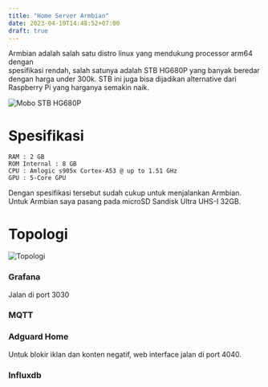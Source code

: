 ```yaml
---
title: "Home Server Armbian"
date: 2023-04-10T14:48:52+07:00
draft: true
---
```


Armbian adalah salah satu distro linux yang mendukung processor arm64 dengan  
spesifikasi rendah, salah satunya adalah STB HG680P yang banyak beredar dengan harga under 300k. STB ini juga bisa dijadikan alternative dari Raspberry Pi yang harganya semakin naik.

![Mobo STB HG680P](https://raw.githubusercontent.com/bembenk18/Images/main/Armbian%20Server/photo_2023-04-10_15-15-27.jpg)

# Spesifikasi
    RAM : 2 GB
    ROM Internal : 8 GB
    CPU : Amlogic s905x Cortex-A53 @ up to 1.51 GHz
    GPU : 5-Core GPU

Dengan spesifikasi tersebut sudah cukup untuk menjalankan Armbian. Untuk Armbian saya pasang pada microSD Sandisk Ultra UHS-I 32GB.

# Topologi

![Topologi](https://raw.githubusercontent.com/bembenk18/Images/main/Armbian%20Server/topologi%20stb.drawio%20(2).png)

### Grafana
Jalan di port 3030
### MQTT
### Adguard Home
Untuk blokir iklan dan konten negatif, web interface jalan di port 4040.
### Influxdb
